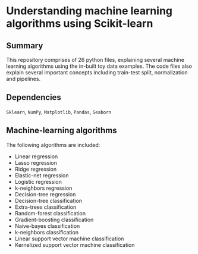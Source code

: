 # Understanding machine learning algorithms using Scikit-learn

## Summary

This repository comprises of 26 python files, explaining several machine learning algorithms using the in-built toy data examples. The code files also explain several important concepts including train-test split, normalization and pipelines.

## Dependencies

`Sklearn`, `NumPy`, `Matplotlib`, `Pandas`, `Seaborn`

## Machine-learning algorithms

The following algorithms are included:

- Linear regression
- Lasso regression
- Ridge regression
- Elastic-net regression
- Logistic regression
- k-neighbors regression
- Decision-tree regression
- Decision-tree classification
- Extra-trees classification
- Random-forest classification
- Gradient-boosting classification
- Naive-bayes classification
- k-neighbors classification
- Linear support vector machine classification
- Kernelized support vector machine classification
